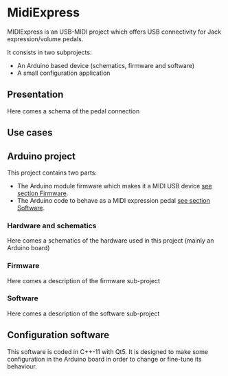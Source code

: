 # MidiExpress

MIDIExpress is an USB-MIDI project which offers USB connectivity for Jack expression/volume pedals. 

It consists in two subprojects: 
- An Arduino based device (schematics, firmware and software)
- A small configuration application

## Presentation

Here comes a schema of the pedal connection

## Use cases

## Arduino project

This project contains two parts:
- The Arduino module firmware which makes it a MIDI USB device [see section Firmware](#firmware).
- The Arduino code to behave as a MIDI expression pedal [see section Software](#software).

### Hardware and schematics

Here comes a schematics of the hardware used in this project (mainly an Arduino board)

### Firmware

Here comes a description of the firmware sub-project

### Software

Here comes a description of the software sub-project

## Configuration software

This software is coded in C++-11 with Qt5. It is designed to make some configuration in the Arduino board in order to change or fine-tune its behaviour.